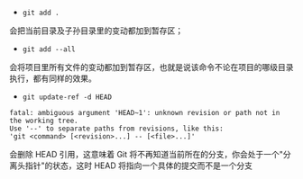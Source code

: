 





- `git add .` 

会把当前目录及子孙目录里的变动都加到暂存区；





- `git add --all` 

会将项目里所有文件的变动都加到暂存区，也就是说该命令不论在项目的哪级目录执行，都有同样的效果。





- `git update-ref -d HEAD`

```
fatal: ambiguous argument 'HEAD~1': unknown revision or path not in the working tree.
Use '--' to separate paths from revisions, like this:
'git <command> [<revision>...] -- [<file>...]'

```

会删除 HEAD 引用，这意味着 Git 将不再知道当前所在的分支，你会处于一个"分离头指针"的状态，这时 HEAD 将指向一个具体的提交而不是一个分支